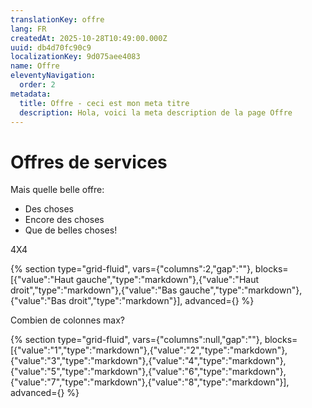 ```yaml
---
translationKey: offre
lang: FR
createdAt: 2025-10-28T10:49:00.000Z
uuid: db4d70fc90c9
localizationKey: 9d075aee4083
name: Offre
eleventyNavigation:
  order: 2
metadata:
  title: Offre - ceci est mon meta titre
  description: Hola, voici la meta description de la page Offre
---
```

# Offres de services

Mais quelle belle offre:

- Des choses
- Encore des choses
- Que de belles choses!

4X4

{% section type="grid-fluid", vars={"columns":2,"gap":""}, blocks=[{"value":"Haut gauche","type":"markdown"},{"value":"Haut droit","type":"markdown"},{"value":"Bas gauche","type":"markdown"},{"value":"Bas droit","type":"markdown"}], advanced={} %}

Combien de colonnes max?

{% section type="grid-fluid", vars={"columns":null,"gap":""}, blocks=[{"value":"1","type":"markdown"},{"value":"2","type":"markdown"},{"value":"3","type":"markdown"},{"value":"4","type":"markdown"},{"value":"5","type":"markdown"},{"value":"6","type":"markdown"},{"value":"7","type":"markdown"},{"value":"8","type":"markdown"}], advanced={} %}
